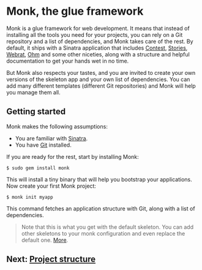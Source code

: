 Monk, the glue framework
========================

Monk is a glue framework for web development. It means that instead
of installing all the tools you need for your projects, you can
rely on a Git repository and a list of dependencies, and Monk takes
care of the rest. By default, it ships with a Sinatra application
that includes [Contest](http://github.com/citrusbyte/contest),
[Stories](http://github.com/citrusbyte/stories),
[Webrat](http://wiki.github.com/brynary/webrat),
[Ohm](http://ohm.keyvalue.org) and some other niceties, along with
a structure and helpful documentation to get your hands wet in no time.

But Monk also respects your tastes, and you are invited to create your
own versions of the skeleton app and your own list of dependencies. You
can add many different templates (different Git repositories) and Monk
will help you manage them all.

Getting started
---------------

Monk makes the following assumptions:

- You are familiar with [Sinatra](/help/sinatra).
- You have [Git](/help/git) installed.

If you are ready for the rest, start by installing Monk:

    $ sudo gem install monk

This will install a tiny binary that will help you bootstrap your
applications. Now create your first Monk project:

    $ monk init myapp

This command fetches an application structure with Git, along with a
list of dependencies.

> Note that this is what you get with the default skeleton. You can add
> other skeletons to your monk configuration and even replace the default
> one. [More](/skeletons).

Next: [Project structure](/structure)
-------------------------------------
